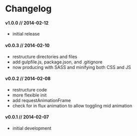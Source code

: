 # Changelog

#### v1.0.0 // 2014-02-12
- initial release

#### v0.0.3 // 2014-02-10
- restructure directories and files
- add gulpfile.js, package.json, and .gitignore
- now producing with SASS and minifying both CSS and JS

#### v0.0.2 // 2014-02-08
- restructure code
- more flexible init
- add requestAnimationFrame
- check for in flux animation to allow toggling mid animation

#### v0.0.1 // 2014-02-07
- initial development